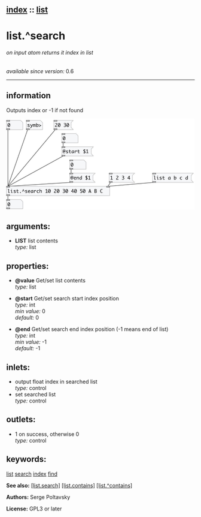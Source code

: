 [index](index.html) :: [list](category_list.html)
---

# list.^search

###### on input atom returns it index in list

*available since version:* 0.6

---


## information
Outputs index or -1 if not found



[![example](../examples/img/list.%5Esearch.jpg)](../examples/pd/list.%5Esearch.pd)



## arguments:

* **LIST**
list contents<br>
_type:_ list<br>





## properties:

* **@value** 
Get/set list contents<br>
_type:_ list<br>

* **@start** 
Get/set search start index position<br>
_type:_ int<br>
_min value:_ 0<br>
_default:_ 0<br>

* **@end** 
Get/set search end index position (-1 means end of list)<br>
_type:_ int<br>
_min value:_ -1<br>
_default:_ -1<br>



## inlets:

* output float index in searched list<br>
_type:_ control
* set searched list<br>
_type:_ control



## outlets:

* 1 on success, otherwise 0<br>
_type:_ control



## keywords:

[list](keywords/list.html)
[search](keywords/search.html)
[index](keywords/index.html)
[find](keywords/find.html)



**See also:**
[\[list.search\]](list.search.html)
[\[list.contains\]](list.contains.html)
[\[list.^contains\]](list.%5Econtains.html)




**Authors:** Serge Poltavsky




**License:** GPL3 or later





